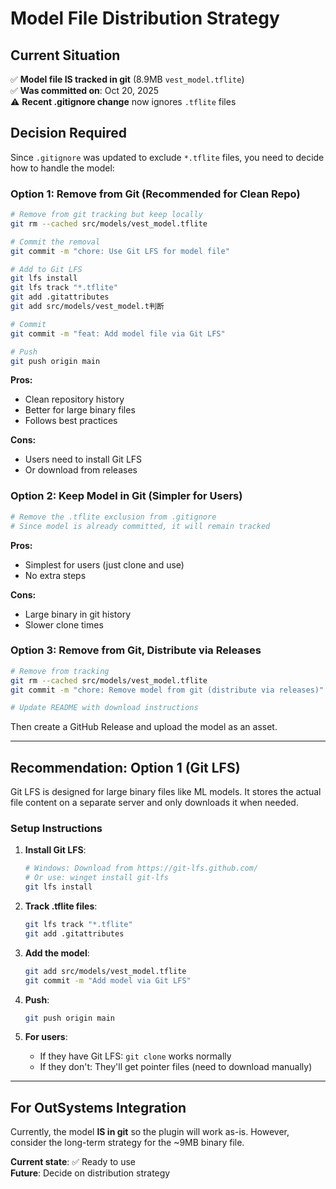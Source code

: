 # Model File Distribution Strategy

## Current Situation

✅ **Model file IS tracked in git** (8.9MB `vest_model.tflite`)  
✅ **Was committed on**: Oct 20, 2025  
⚠️ **Recent .gitignore change** now ignores `.tflite` files

## Decision Required

Since `.gitignore` was updated to exclude `*.tflite` files, you need to decide how to handle the model:

### Option 1: Remove from Git (Recommended for Clean Repo)
```bash
# Remove from git tracking but keep locally
git rm --cached src/models/vest_model.tflite

# Commit the removal
git commit -m "chore: Use Git LFS for model file"

# Add to Git LFS
git lfs install
git lfs track "*.tflite"
git add .gitattributes
git add src/models/vest_model.t判断

# Commit
git commit -m "feat: Add model file via Git LFS"

# Push
git push origin main
```

**Pros:**
- Clean repository history
- Better for large binary files
- Follows best practices

**Cons:**
- Users need to install Git LFS
- Or download from releases

### Option 2: Keep Model in Git (Simpler for Users)
```bash
# Remove the .tflite exclusion from .gitignore
# Since model is already committed, it will remain tracked
```

**Pros:**
- Simplest for users (just clone and use)
- No extra steps

**Cons:**
- Large binary in git history
- Slower clone times

### Option 3: Remove from Git, Distribute via Releases
```bash
# Remove from tracking
git rm --cached src/models/vest_model.tflite
git commit -m "chore: Remove model from git (distribute via releases)"

# Update README with download instructions
```

Then create a GitHub Release and upload the model as an asset.

---

## Recommendation: **Option 1 (Git LFS)**

Git LFS is designed for large binary files like ML models. It stores the actual file content on a separate server and only downloads it when needed.

### Setup Instructions

1. **Install Git LFS**:
   ```bash
   # Windows: Download from https://git-lfs.github.com/
   # Or use: winget install git-lfs
   git lfs install
   ```

2. **Track .tflite files**:
   ```bash
   git lfs track "*.tflite"
   git add .gitattributes
   ```

3. **Add the model**:
   ```bash
   git add src/models/vest_model.tflite
   git commit -m "Add model via Git LFS"
   ```

4. **Push**:
   ```bash
   git push origin main
   ```

5. **For users**:
   - If they have Git LFS: `git clone` works normally
   - If they don't: They'll get pointer files (need to download manually)

---

## For OutSystems Integration

Currently, the model **IS in git** so the plugin will work as-is. However, consider the long-term strategy for the ~9MB binary file.

**Current state**: ✅ Ready to use  
**Future**: Decide on distribution strategy


